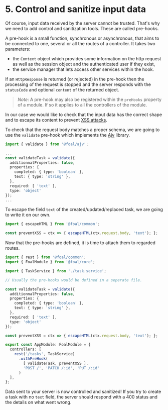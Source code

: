# 5. Control and sanitize input data

Of course, input data received by the server cannot be trusted. That's why we need to add control and sanitization tools. These are called pre-hooks.

A pre-hook is a small function, synchronous or asynchronous, that aims to be connected to one, several or all the routes of a controller. It takes two parameters:
- the `Context` object which provides some information on the http request as well as the session object and the authenticated user if they exist,
- the service manager that lets access other services within the hook.

If an `HttpResponse` is returned (or rejected) in the pre-hook then the processing of the request is stopped and the server responds with the `statusCode` and optional `content` of the returned object.

> *Note*: A pre-hook may also be registered within the `preHooks` property of a module. If so it applies to all the controllers of the module.

In our case we would like to check that the input data has the correct shape and to escape its content to prevent [XSS attacks](https://en.wikipedia.org/wiki/Cross-site_scripting).

To check that the request body matches a proper schema, we are going to use the `validate` pre-hook which implements the [Ajv](https://github.com/epoberezkin/ajv) library.

```typescript
import { validate } from '@foal/ajv';

...
const validateTask = validate({
  additionnalProperties: false,
  properties: {
    completed: { type: 'boolean' },
    text: { type: 'string' },
  },
  required: [ 'text' ],
  type: 'object'
});
...
```

To escape the field `text` of the created/updated/replaced task, we are going to write it on our own.

```typescript
import { escapeHTML } from '@foal/common';

const preventXSS = ctx => { escapeHTML(ctx.request.body, 'text'); };
```

Now that the pre-hooks are defined, it is time to attach them to regarded routes.

```typescript
import { rest } from '@foal/common';
import { FoalModule } from '@foal/core';

import { TaskService } from './task.service';

// Usually the pre-hooks would be defined in a seperate file.

const validateTask = validate({
  additionnalProperties: false,
  properties: {
    completed: { type: 'boolean' },
    text: { type: 'string' },
  },
  required: [ 'text' ],
  type: 'object'
});

const preventXSS = ctx => { escapeHTML(ctx.request.body, 'text'); };

export const AppModule: FoalModule = {
  controllers: [
    rest('/tasks', TaskService)
      .withPreHook(
        [ validateTask, preventXSS ],
        'POST /', 'PATCH /:id', 'PUT /:id'
      )
  ],
};
```

Data sent to your server is now controlled and sanitized! If you try to create a task with no `text` field, the server should respond with a 400 status and the details on what went wrong.